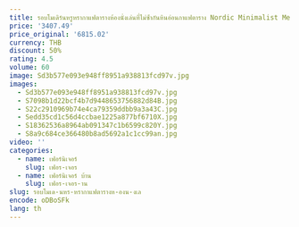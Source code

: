 ```yaml
---
title: รอบโมเดิร์นหรูหรากาแฟตารางห้องนั่งเล่นที่ไม่ซ้ํากันหินอ่อนกาแฟตาราง Nordic Minimalist Mesa เสริมเฟอร์นิเจอร์ Salon
price: '3407.49'
price_original: '6815.02'
currency: THB
discount: 50%
rating: 4.5
volume: 60
image: Sd3b577e093e948ff8951a938813fcd97v.jpg
images:
  - Sd3b577e093e948ff8951a938813fcd97v.jpg
  - S7098b1d22bcf4b7d9448653756882d84B.jpg
  - S22c2910969b74e4ca79359ddbb9a3a43C.jpg
  - Sedd35cd1c56d4ccbae1225a877bf6710X.jpg
  - S18362536a8964ab091347c1b6599c820Y.jpg
  - S8a9c684ce366480b8ad5692a1c1cc99an.jpg
video: ''
categories:
  - name: เฟอร์นิเจอร์
    slug: เฟอร-เจอร
  - name: เฟอร์นิเจอร์ บ้าน
    slug: เฟอร-เจอร-าน
slug: รอบโมเด-นหร-หรากาแฟตารางห-องน-งเล
encode: oDBoSFk
lang: th
---
```

  
